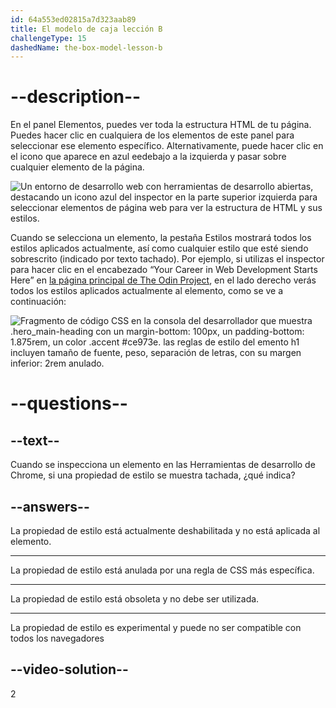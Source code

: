 ```yaml
---
id: 64a553ed02815a7d323aab89
title: El modelo de caja lección B
challengeType: 15
dashedName: the-box-model-lesson-b
---
```


# --description--

En el panel Elementos, puedes ver toda la estructura HTML de tu página. Puedes hacer clic en cualquiera de los elementos de este panel para seleccionar ese elemento específico. Alternativamente, puede hacer clic en el icono que aparece en azul eedebajo a la izquierda y pasar sobre cualquier elemento de la página.

<img src="https://cdn.freecodecamp.org/curriculum/odin-project/the-box-model/inspector-icon.png" alt="Un entorno de desarrollo web con herramientas de desarrollo abiertas, destacando un icono azul del inspector en la parte superior izquierda para seleccionar elementos de página web para ver la estructura de HTML y sus estilos." />

Cuando se selecciona un elemento, la pestaña Estilos mostrará todos los estilos aplicados actualmente, así como cualquier estilo que esté siendo sobrescrito (indicado por texto tachado). Por ejemplo, si utilizas el inspector para hacer clic en el encabezado “Your Career in Web Development Starts Here” en <a href="https://www.theodinproject.com/" target="_blank">la página principal de The Odin Project</a>, en el lado derecho verás todos los estilos aplicados actualmente al elemento, como se ve a continuación:

<img src="https://cdn.freecodecamp.org/curriculum/odin-project/the-box-model/overwritten-style.png" alt="Fragmento de código CSS en la consola del desarrollador que muestra .hero_main-heading con un margin-bottom: 100px, un padding-bottom: 1.875rem, un color .accent #ce973e. las reglas de estilo del emento h1 incluyen tamaño de fuente, peso, separación de letras, con su margen inferior: 2rem anulado." />

# --questions--

## --text--

Cuando se inspecciona un elemento en las Herramientas de desarrollo de Chrome, si una propiedad de estilo se muestra tachada, ¿qué indica?

## --answers--

La propiedad de estilo está actualmente deshabilitada y no está aplicada al elemento.

---

La propiedad de estilo está anulada por una regla de CSS más específica.

---

La propiedad de estilo está obsoleta y no debe ser utilizada.

---

La propiedad de estilo es experimental y puede no ser compatible con todos los navegadores

## --video-solution--

2   
